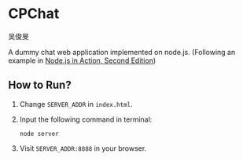 # CPChat
吴俊旻

A dummy chat web application implemented on node.js. (Following an example in [Node.js in Action, Second Edition](https://www.manning.com/books/node-js-in-action-second-edition))

## How to Run?

1. Change `SERVER_ADDR` in `index.html`.

2. Input the following command in terminal:

   ```shell
   node server
   ```

3. Visit `SERVER_ADDR:8888` in your browser.